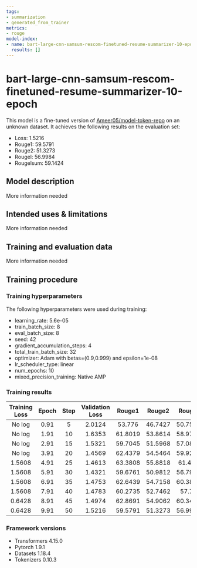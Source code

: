 ```yaml
---
tags:
- summarization
- generated_from_trainer
metrics:
- rouge
model-index:
- name: bart-large-cnn-samsum-rescom-finetuned-resume-summarizer-10-epoch
  results: []
---
```


<!-- This model card has been generated automatically according to the information the Trainer had access to. You
should probably proofread and complete it, then remove this comment. -->

# bart-large-cnn-samsum-rescom-finetuned-resume-summarizer-10-epoch

This model is a fine-tuned version of [Ameer05/model-token-repo](https://huggingface.co/Ameer05/model-token-repo) on an unknown dataset.
It achieves the following results on the evaluation set:
- Loss: 1.5216
- Rouge1: 59.5791
- Rouge2: 51.3273
- Rougel: 56.9984
- Rougelsum: 59.1424

## Model description

More information needed

## Intended uses & limitations

More information needed

## Training and evaluation data

More information needed

## Training procedure

### Training hyperparameters

The following hyperparameters were used during training:
- learning_rate: 5.6e-05
- train_batch_size: 8
- eval_batch_size: 8
- seed: 42
- gradient_accumulation_steps: 4
- total_train_batch_size: 32
- optimizer: Adam with betas=(0.9,0.999) and epsilon=1e-08
- lr_scheduler_type: linear
- num_epochs: 10
- mixed_precision_training: Native AMP

### Training results

| Training Loss | Epoch | Step | Validation Loss | Rouge1  | Rouge2  | Rougel  | Rougelsum |
|:-------------:|:-----:|:----:|:---------------:|:-------:|:-------:|:-------:|:---------:|
| No log        | 0.91  | 5    | 2.0124          | 53.776  | 46.7427 | 50.7565 | 53.5502   |
| No log        | 1.91  | 10   | 1.6353          | 61.8019 | 53.8614 | 58.9744 | 61.339    |
| No log        | 2.91  | 15   | 1.5321          | 59.7045 | 51.5968 | 57.0823 | 59.2417   |
| No log        | 3.91  | 20   | 1.4569          | 62.4379 | 54.5464 | 59.9202 | 61.9242   |
| 1.5608        | 4.91  | 25   | 1.4613          | 63.3808 | 55.8818 | 61.432  | 63.0208   |
| 1.5608        | 5.91  | 30   | 1.4321          | 59.6761 | 50.9812 | 56.7977 | 59.1214   |
| 1.5608        | 6.91  | 35   | 1.4753          | 62.6439 | 54.7158 | 60.3831 | 62.1046   |
| 1.5608        | 7.91  | 40   | 1.4783          | 60.2735 | 52.7462 | 57.77   | 59.9725   |
| 0.6428        | 8.91  | 45   | 1.4974          | 62.8691 | 54.9062 | 60.3496 | 62.5132   |
| 0.6428        | 9.91  | 50   | 1.5216          | 59.5791 | 51.3273 | 56.9984 | 59.1424   |


### Framework versions

- Transformers 4.15.0
- Pytorch 1.9.1
- Datasets 1.18.4
- Tokenizers 0.10.3
